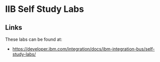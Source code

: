 # IIB Self Study Labs

## Links

These labs can be found at:

- <https://developer.ibm.com/integration/docs/ibm-integration-bus/self-study-labs/>
